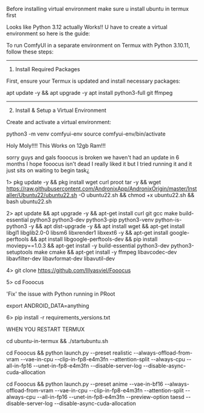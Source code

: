 Before installing virtual environment
make sure u install ubuntu in termux first 


Looks like Python 3.12 actually Works!! U have to create a virtual environment so here is the guide:


To run ComfyUI in a separate environment on Termux with Python 3.10.11, follow these steps:


---

1. Install Required Packages

First, ensure your Termux is updated and install necessary packages:

apt update -y && apt upgrade -y
apt install python3-full git ffmpeg


---

2. Install & Setup a Virtual Environment

Create and activate a virtual environment:

python3 -m venv comfyui-env
source comfyui-env/bin/activate










Holy Moly!!!! This Works on 12gb Ram!!!

sorry guys and gals fooocus is broken we haven't had an update in 6 months I hope fooocus isn't dead I really liked it but I tried running it and it just sits on waiting to begin task¿

1> pkg update -y && pkg install wget curl proot tar -y && wget https://raw.githubusercontent.com/AndronixApp/AndronixOrigin/master/Installer/Ubuntu22/ubuntu22.sh -O ubuntu22.sh && chmod +x ubuntu22.sh && bash ubuntu22.sh

2> apt update && apt upgrade -y && apt-get install curl git gcc make build-essential python3 python3-dev python3-pip python3-venv python-is-python3 -y && apt dist-upgrade -y && apt install wget && apt-get install libgl1 libglib2.0-0 libsm6 libxrender1 libxext6 -y && apt-get install google-perftools &&
apt install libgoogle-perftools-dev && pip install moviepy==1.0.3 && apt-get install -y build-essential python3-dev python3-setuptools make cmake && apt-get install -y ffmpeg libavcodec-dev libavfilter-dev libavformat-dev libavutil-dev

4> git clone https://github.com/lllyasviel/Fooocus

5> cd Fooocus

'Fix' the issue with Python running in PRoot

export ANDROID_DATA=anything

6> pip install -r requirements_versions.txt

WHEN YOU RESTART TERMUX

cd ubuntu-in-termux && ./startubuntu.sh

cd Fooocus && python launch.py --preset realistic --always-offload-from-vram --vae-in-cpu --clip-in-fp8-e4m3fn --attention-split --always-cpu --all-in-fp16 --unet-in-fp8-e4m3fn --disable-server-log --disable-async-cuda-allocation

cd Fooocus && python launch.py --preset anime --vae-in-bf16 --always-offload-from-vram --vae-in-cpu --clip-in-fp8-e4m3fn --attention-split --always-cpu --all-in-fp16 --unet-in-fp8-e4m3fn --preview-option taesd --disable-server-log --disable-async-cuda-allocation